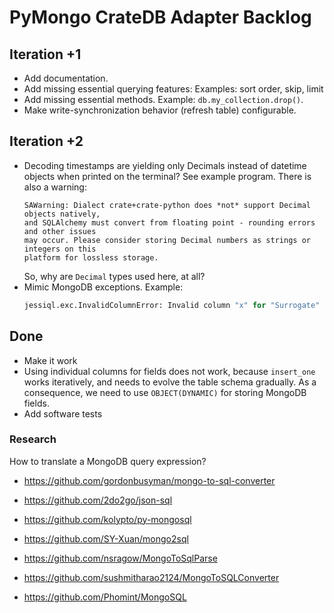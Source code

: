 # PyMongo CrateDB Adapter Backlog


## Iteration +1

- Add documentation.
- Add missing essential querying features: Examples: sort order, skip, limit
- Add missing essential methods. Example: `db.my_collection.drop()`.
- Make write-synchronization behavior (refresh table) configurable.

## Iteration +2

- Decoding timestamps are yielding only Decimals instead of datetime objects
  when printed on the terminal? See example program.
  There is also a warning:
  ```shell
  SAWarning: Dialect crate+crate-python does *not* support Decimal objects natively,
  and SQLAlchemy must convert from floating point - rounding errors and other issues
  may occur. Please consider storing Decimal numbers as strings or integers on this
  platform for lossless storage.
  ```
  So, why are `Decimal` types used here, at all?
- Mimic MongoDB exceptions.
  Example:
  ```python
  jessiql.exc.InvalidColumnError: Invalid column "x" for "Surrogate" specified in sort
  ```


## Done

- Make it work
- Using individual columns for fields does not work, because `insert_one` works
  iteratively, and needs to evolve the table schema gradually. As a consequence,
  we need to use `OBJECT(DYNAMIC)` for storing MongoDB fields.
- Add software tests

### Research
How to translate a MongoDB query expression?

- https://github.com/gordonbusyman/mongo-to-sql-converter
- https://github.com/2do2go/json-sql

- https://github.com/kolypto/py-mongosql
- https://github.com/SY-Xuan/mongo2sql
- https://github.com/nsragow/MongoToSqlParse
- https://github.com/sushmitharao2124/MongoToSQLConverter
- https://github.com/Phomint/MongoSQL
